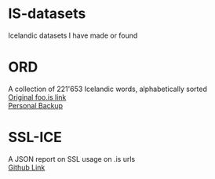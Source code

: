 # IS-datasets
Icelandic datasets I have made or found


# ORD
A collection of 221'653 Icelandic words, alphabetically sorted  
[Original foo.is link](http://foo.is/ord)   
[Personal Backup](https://gbit.is/data/ord.txt)   

# SSL-ICE
A JSON report on SSL usage on .is urls    
[Github Link](https://github.com/gbit-is/sslice)
